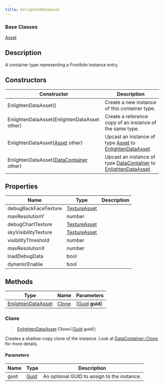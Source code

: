 ```yaml
---
title: EnlightenDataAsset
---
```

### Base Classes

[Asset](/vext/ref/fb/asset/)

## Description

A container type representing a Frostbite instance entry.

## Constructors

| Constructor                                                                   | Description                                                                                                                 |
| ----------------------------------------------------------------------------- | --------------------------------------------------------------------------------------------------------------------------- |
| EnlightenDataAsset()                                                          | Create a new instance of this container type.                                                                               |
| EnlightenDataAsset(EnlightenDataAsset other)                                  | Create a reference copy of an instance of the same type.                                                                    |
| EnlightenDataAsset([Asset](/vext/ref/fb/asset/) other)                                      | Upcast an instance of type [Asset](/vext/ref/fb/asset/) to [EnlightenDataAsset](/vext/ref/fb/enlightendataasset/).                                      |
| EnlightenDataAsset([DataContainer](/vext/ref/shared/class/datacontainer) other) | Upcast an instance of type [DataContainer](/vext/ref/shared/class/datacontainer) to [EnlightenDataAsset](/vext/ref/fb/enlightendataasset/). |

## Properties

| Name                 | Type                         | Description |
| -------------------- | ---------------------------- | ----------- |
| debugBackFaceTexture | [TextureAsset](/vext/ref/fb/textureasset/) |             |
| maxResolutionY       | number                       |             |
| debugChartTexture    | [TextureAsset](/vext/ref/fb/textureasset/) |             |
| skyVisibilityTexture | [TextureAsset](/vext/ref/fb/textureasset/) |             |
| visibilityThreshold  | number                       |             |
| maxResolutionX       | number                       |             |
| loadDebugData        | bool                         |             |
| dynamicEnable        | bool                         |             |

## Methods

| Type                                     | Name            | Parameters                                     |
| ---------------------------------------- | --------------- | ---------------------------------------------- |
| [EnlightenDataAsset](/vext/ref/fb/enlightendataasset/) | [Clone](#clone) | \[[Guid](/vext/ref/shared/class/guid) **guid**\] |

### Clone

> [EnlightenDataAsset](/vext/ref/fb/enlightendataasset/) **Clone**(\[[Guid](/vext/ref/shared/class/guid) **guid**\])

Creates a shallow-copy clone of the instance. Look at [DataContainer::Clone](/vext/ref/shared/class/datacontainer#clone) for more details.

#### Parameters

| Name | Type         | Description                                 |
| ---- | ------------ | ------------------------------------------- |
| guid | [Guid](/vext/ref/shared/class/guid/) | An optional GUID to assign to the instance. |
